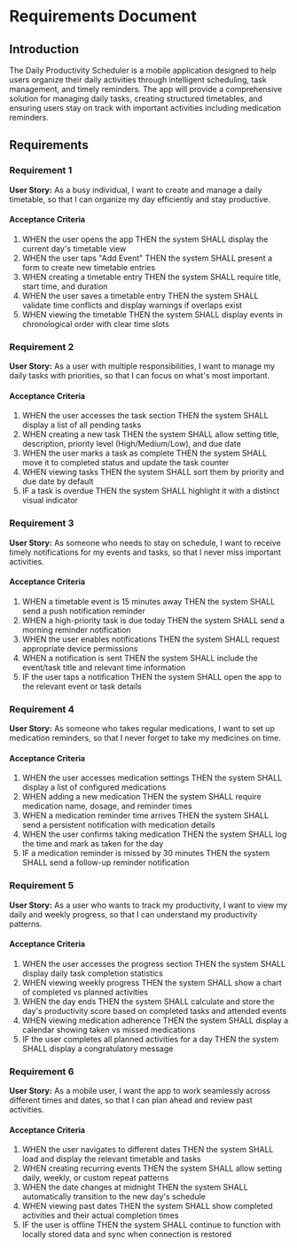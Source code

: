 # Requirements Document

## Introduction

The Daily Productivity Scheduler is a mobile application designed to help users organize their daily activities through intelligent scheduling, task management, and timely reminders. The app will provide a comprehensive solution for managing daily tasks, creating structured timetables, and ensuring users stay on track with important activities including medication reminders.

## Requirements

### Requirement 1

**User Story:** As a busy individual, I want to create and manage a daily timetable, so that I can organize my day efficiently and stay productive.

#### Acceptance Criteria

1. WHEN the user opens the app THEN the system SHALL display the current day's timetable view
2. WHEN the user taps "Add Event" THEN the system SHALL present a form to create new timetable entries
3. WHEN creating a timetable entry THEN the system SHALL require title, start time, and duration
4. WHEN the user saves a timetable entry THEN the system SHALL validate time conflicts and display warnings if overlaps exist
5. WHEN viewing the timetable THEN the system SHALL display events in chronological order with clear time slots

### Requirement 2

**User Story:** As a user with multiple responsibilities, I want to manage my daily tasks with priorities, so that I can focus on what's most important.

#### Acceptance Criteria

1. WHEN the user accesses the task section THEN the system SHALL display a list of all pending tasks
2. WHEN creating a new task THEN the system SHALL allow setting title, description, priority level (High/Medium/Low), and due date
3. WHEN the user marks a task as complete THEN the system SHALL move it to completed status and update the task counter
4. WHEN viewing tasks THEN the system SHALL sort them by priority and due date by default
5. IF a task is overdue THEN the system SHALL highlight it with a distinct visual indicator

### Requirement 3

**User Story:** As someone who needs to stay on schedule, I want to receive timely notifications for my events and tasks, so that I never miss important activities.

#### Acceptance Criteria

1. WHEN a timetable event is 15 minutes away THEN the system SHALL send a push notification reminder
2. WHEN a high-priority task is due today THEN the system SHALL send a morning reminder notification
3. WHEN the user enables notifications THEN the system SHALL request appropriate device permissions
4. WHEN a notification is sent THEN the system SHALL include the event/task title and relevant time information
5. IF the user taps a notification THEN the system SHALL open the app to the relevant event or task details

### Requirement 4

**User Story:** As someone who takes regular medications, I want to set up medication reminders, so that I never forget to take my medicines on time.

#### Acceptance Criteria

1. WHEN the user accesses medication settings THEN the system SHALL display a list of configured medications
2. WHEN adding a new medication THEN the system SHALL require medication name, dosage, and reminder times
3. WHEN a medication reminder time arrives THEN the system SHALL send a persistent notification with medication details
4. WHEN the user confirms taking medication THEN the system SHALL log the time and mark as taken for the day
5. IF a medication reminder is missed by 30 minutes THEN the system SHALL send a follow-up reminder notification

### Requirement 5

**User Story:** As a user who wants to track my productivity, I want to view my daily and weekly progress, so that I can understand my productivity patterns.

#### Acceptance Criteria

1. WHEN the user accesses the progress section THEN the system SHALL display daily task completion statistics
2. WHEN viewing weekly progress THEN the system SHALL show a chart of completed vs planned activities
3. WHEN the day ends THEN the system SHALL calculate and store the day's productivity score based on completed tasks and attended events
4. WHEN viewing medication adherence THEN the system SHALL display a calendar showing taken vs missed medications
5. IF the user completes all planned activities for a day THEN the system SHALL display a congratulatory message

### Requirement 6

**User Story:** As a mobile user, I want the app to work seamlessly across different times and dates, so that I can plan ahead and review past activities.

#### Acceptance Criteria

1. WHEN the user navigates to different dates THEN the system SHALL load and display the relevant timetable and tasks
2. WHEN creating recurring events THEN the system SHALL allow setting daily, weekly, or custom repeat patterns
3. WHEN the date changes at midnight THEN the system SHALL automatically transition to the new day's schedule
4. WHEN viewing past dates THEN the system SHALL show completed activities and their actual completion times
5. IF the user is offline THEN the system SHALL continue to function with locally stored data and sync when connection is restored